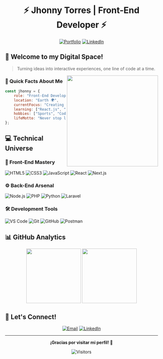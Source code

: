 <div align="center">
  
# ⚡️ Jhonny Torres | Front-End Developer ⚡️



[![Portfolio](https://img.shields.io/badge/Portfolio-In%20Progress-yellow?style=flat-square&logo=google-chrome)](https://github.com/DevMobyEnd)
[![LinkedIn](https://img.shields.io/badge/LinkedIn-Jhonny_González-blue?style=flat-square&logo=linkedin)](https://www.linkedin.com/in/jhonny-gonz%C3%A1lez-torres-016570240)

</div>

## 🌟 Welcome to my Digital Space!

> Turning ideas into interactive experiences, one line of code at a time.

<img align="right" src="https://media1.giphy.com/media/v1.Y2lkPTc5MGI3NjExbWpraXBwZGR1ZGxicmRhejR6cmtuNWo1eWlnYWt5d2k4NGcxY2gxYiZlcD12MV9pbnRlcm5hbF9naWZfYnlfaWQmY3Q9Zw/34C52oEhjEX9m/giphy.webp" width="300px">

### 🚀 Quick Facts About Me

```javascript
const jhonny = {
    role: "Front-End Developer",
    location: "Earth 🌍",
    currentFocus: "Creating amazing web experiences",
    learning: ["React.js", "Node.js", "Next.js"],
    hobbies: ["Sports", "Coding", "Learning"],
    lifeMotto: "Never stop learning!"
};
```

## 💻 Technical Universe

### 🎨 Front-End Mastery
![HTML5](https://img.shields.io/badge/HTML5%20-%23E34F26.svg?style=for-the-badge&logo=html5&logoColor=white)
![CSS3](https://img.shields.io/badge/CSS%20-%231572B6.svg?style=for-the-badge&logo=css3&logoColor=white)
![JavaScript](https://img.shields.io/badge/JavaScript%20-%23F7DF1E.svg?style=for-the-badge&logo=javascript&logoColor=black)
![React](https://img.shields.io/badge/react%20-%2320232a.svg?&style=for-the-badge&logo=react&logoColor=%2361DAFB)
![Next.js](https://img.shields.io/badge/next.js-000000?style=for-the-badge&logo=nextdotjs&logoColor=white)

### ⚙️ Back-End Arsenal
![Node.js](https://img.shields.io/badge/Node.js%20-%23339933.svg?style=for-the-badge&logo=node.js&logoColor=white)
![PHP](https://img.shields.io/badge/PHP%20-%23777BB4.svg?style=for-the-badge&logo=php&logoColor=white)
![Python](https://img.shields.io/badge/Python%20-%2314354C.svg?style=for-the-badge&logo=python&logoColor=white)
![Laravel](https://img.shields.io/badge/Laravel-FF2D20?style=for-the-badge&logo=laravel&logoColor=white)

### 🛠️ Development Tools
![VS Code](https://img.shields.io/badge/Visual%20Studio%20Code-0078d7.svg?style=for-the-badge&logo=visual-studio-code&logoColor=white)
![Git](https://img.shields.io/badge/git-%23F05033.svg?style=for-the-badge&logo=git&logoColor=white)
![GitHub](https://img.shields.io/badge/github-%23121011.svg?style=for-the-badge&logo=github&logoColor=white)
![Postman](https://img.shields.io/badge/Postman-FF6C37?style=for-the-badge&logo=Postman&logoColor=white)

## 📊 GitHub Analytics

<div align="center">
  <img height="180em" src="https://github-readme-stats.vercel.app/api?username=DevMobyEnd&show_icons=true&theme=tokyonight&include_all_commits=true&count_private=true"/>
  <img height="180em" src="https://github-readme-stats.vercel.app/api/top-langs/?username=DevMobyEnd&layout=compact&langs_count=7&theme=tokyonight"/>
</div>

## 🤝 Let's Connect!

<div align="center">

[![Email](https://img.shields.io/badge/Gmail-jhonnygonsalez7%40gmail.com-red?style=for-the-badge&logo=gmail)](mailto:jhonnygonsalez7@gmail.com)
[![LinkedIn](https://img.shields.io/badge/LinkedIn-Jhonny_González-blue?style=for-the-badge&logo=linkedin)](https://www.linkedin.com/in/jhonny-gonz%C3%A1lez-torres-016570240)

</div>

---

<div align="center">
  <b>¡Gracias por visitar mi perfil! 🙌</b>
  
  ![Visitors](https://api.visitorbadge.io/api/visitors?path=DevMobyEnd&label=VISITORS&labelColor=%23003366&countColor=%23f47373)
</div>
